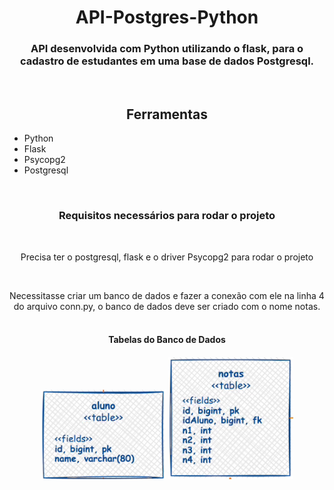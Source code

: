 <div align="center">
<h1>API-Postgres-Python</h1>
<h3>API desenvolvida com Python utilizando o flask, para o cadastro de estudantes em uma base de dados Postgresql.</h3>

<br>
<h2>Ferramentas</h2>
    <ul align="left">
        <li>Python</li>
        <li>Flask</li>
        <li>Psycopg2</li>
        <li>Postgresql</li>
    </ul>

<br>
<h3>Requisitos necessários para rodar o projeto</h3>
<br>
<p>
    Precisa ter o postgresql, flask e o driver Psycopg2 para rodar o projeto
</p>
<br>
<p>
    Necessitasse criar um banco de dados e fazer a conexão com ele na linha 4 do arquivo conn.py, o banco de dados deve ser criado com o nome notas.
<br>
<br>
<h4>Tabelas do Banco de Dados<h4>
<img src="./images/alunos.png" width="200px">
<img src="./images/notas.png" width="200px">
<p>

</div>
